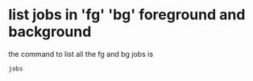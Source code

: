 # list jobs in 'fg' 'bg' foreground and background


the command to list all the fg and bg jobs is

    jobs





